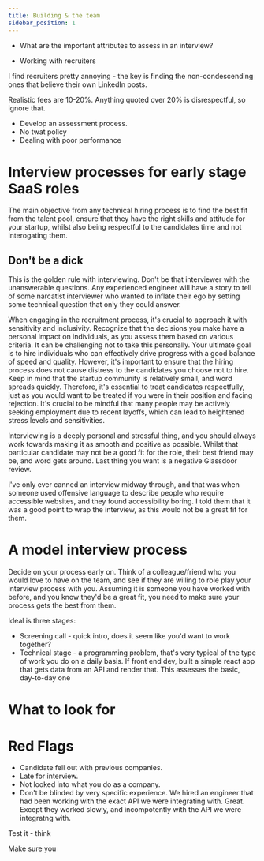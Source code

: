 ```yaml
---
title: Building & the team
sidebar_position: 1
---
```




* What are the important attributes to assess in an interview?


- Working with recruiters

I find recruiters pretty annoying - the key is finding the non-condescending ones that believe their own LinkedIn posts.

Realistic fees are 10-20%. Anything quoted over 20% is disrespectful, so ignore that.

- Develop an assessment process.
- No twat policy
- Dealing with poor performance

# Interview processes for early stage SaaS roles

The main objective from any technical hiring process is to find the best fit from the talent pool, ensure that they have the right skills and attitude for your startup, whilst also being respectful to the candidates time and not interogating them.

## Don't be a dick

This is the golden rule with interviewing. Don't be that interviewer with the unanswerable questions. Any experienced engineer will have a story to tell of some narcatist interviewer who wanted to inflate their ego by setting some technical question that only they could answer.





When engaging in the recruitment process, it's crucial to approach it with sensitivity and inclusivity. Recognize that the decisions you make have a personal impact on individuals, as you assess them based on various criteria. It can be challenging not to take this personally. Your ultimate goal is to hire individuals who can effectively drive progress with a good balance of speed and quality. However, it's important to ensure that the hiring process does not cause distress to the candidates you choose not to hire. Keep in mind that the startup community is relatively small, and word spreads quickly. Therefore, it's essential to treat candidates respectfully, just as you would want to be treated if you were in their position and facing rejection. It's crucial to be mindful that many people may be actively seeking employment due to recent layoffs, which can lead to heightened stress levels and sensitivities.



 Interviewing is a deeply personal and stressful thing, and you should always work towards making it as smooth and positive as possible. Whilst that particular candidate may not be a good fit for the role, their best friend may be, and word gets around. Last thing you want is a negative Glassdoor review. 

I've only ever canned an interview midway through, and that was when someone used offensive language to describe people who require accessible websites, and they found accessibility boring. I told them that it was a good point to wrap the interview, as this would not be a great fit for them.

# A model interview process

Decide on your process early on. Think of a colleague/friend who you would love to have on the team, and see if they are willing to role play your interview process with you. Assuming it is someone you have worked with before, and you know they'd be a great fit, you need to make sure your process gets the best from them. 

Ideal is three stages:

* Screening call - quick intro, does it seem like you'd want to work together?
* Technical stage - a programming problem, that's very typical of the type of work you do on a daily basis. If front end dev, built a simple react app that gets data from an API and render that. This assesses the basic, day-to-day one

# What to look for


# Red Flags

* Candidate fell out with previous companies.
* Late for interview.
* Not looked into what you do as a company.
* Don't be blinded by very specific experience. We hired an engineer that had been working with the exact API we were integrating with. Great. Except they worked slowly, and incompotently with the API we were integratng with.



Test it - think

Make sure you 
